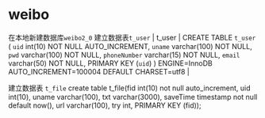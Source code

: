 # weibo

在本地新建数据库``weibo2_0``
建立数据表``t_user``
| t_user | CREATE TABLE `t_user` (
  `uid` int(10) NOT NULL AUTO_INCREMENT,
  `uname` varchar(100) NOT NULL,
  `pwd` varchar(100) NOT NULL,
  `phoneNumber` varchar(15) NOT NULL,
  `email` varchar(50) NOT NULL,
  PRIMARY KEY (`uid`)
) ENGINE=InnoDB AUTO_INCREMENT=100004 DEFAULT CHARSET=utf8 |

建立数据表
``t_file``
create table t_file(fid int(10) not null auto_increment, uid int(10), uname varchar(100), txt varchar(3000), saveTime timestamp not null default now(), url varchar(100), try int, PRIMARY KEY (fid));